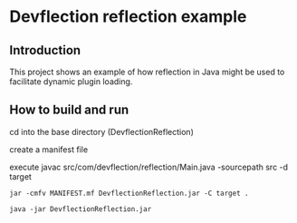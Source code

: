 # Devflection reflection example

## Introduction
This project shows an example of how reflection in Java might be used to 
facilitate dynamic plugin loading.

## How to build and run

cd into the base directory (DevflectionReflection)
 
create a manifest file
 
execute
	javac src/com/devflection/reflection/Main.java -sourcepath src -d target

	jar -cmfv MANIFEST.mf DevflectionReflection.jar -C target .
	
	java -jar DevflectionReflection.jar	


